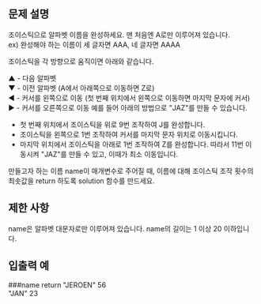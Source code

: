 ## 문제 설명
조이스틱으로 알파벳 이름을 완성하세요. 맨 처음엔 A로만 이루어져 있습니다.  
ex) 완성해야 하는 이름이 세 글자면 AAA, 네 글자면 AAAA

조이스틱을 각 방향으로 움직이면 아래와 같습니다.

▲ - 다음 알파벳  
▼ - 이전 알파벳 (A에서 아래쪽으로 이동하면 Z로)  
◀ - 커서를 왼쪽으로 이동 (첫 번째 위치에서 왼쪽으로 이동하면 마지막 문자에 커서)  
▶ - 커서를 오른쪽으로 이동
예를 들어 아래의 방법으로 "JAZ"를 만들 수 있습니다.

- 첫 번째 위치에서 조이스틱을 위로 9번 조작하여 J를 완성합니다.
- 조이스틱을 왼쪽으로 1번 조작하여 커서를 마지막 문자 위치로 이동시킵니다.
- 마지막 위치에서 조이스틱을 아래로 1번 조작하여 Z를 완성합니다.
따라서 11번 이동시켜 "JAZ"를 만들 수 있고, 이때가 최소 이동입니다.    
  
  
만들고자 하는 이름 name이 매개변수로 주어질 때, 이름에 대해 조이스틱 조작 횟수의 최솟값을 return 하도록 solution 함수를 만드세요.

## 제한 사항
name은 알파벳 대문자로만 이루어져 있습니다.
name의 길이는 1 이상 20 이하입니다.
## 입출력 예
###name	return
"JEROEN"	56  
"JAN"	    23
